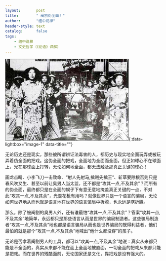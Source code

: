 ```yaml
---
layout:       post
title:        " 阉割伪全面！"
author:       "缠中说禅"
header-style: text
catalog:      false
tags:
    - 缠中说禅
    - 文史哲学（《论语》详解）
---
```


[![](/img/czsc/20060417-0140.jpg)](/img/czsc/20060417-0140.jpg){:data-lightbox="image-1" data-title=""}



无论历史还是现实，那些被所谓辨证法毒害的人，都历史与现实地全面玩弄或被玩弄着伪全面的把戏。这伪全面的把戏，全面地为全面而全面。但正如球心不在球面上，光在那球面上打转，无论如何地全面，都无法触及那真正关键的球心！



画龙点睛、小李飞刀一击致命、“射人先射马,擒贼先擒王”、斩草要除根否则只是春风吹又生、甚至以前让臭男人当太监，还不都是“攻其一点,不及其余”？而所有的伪全面，最终都只是在全面的幌子下有意无意地掩盖真正关键的一点，不对此“攻其一点,不及其余”，光耍花枪有用吗？就像世界只是一个语言的骗局，无论如何世界地从而也就是语言地在世界的语言骗局中折腾，也永远是瞎折腾。



那么，除了被阉割的臭男人外，还有谁最怕“攻其一点,不及其余”？答案“攻其一点,不及其余”地简单，永远都只是那些语言从而是世界的骗局制造者。这些骗局制造者“攻其一点,不及其余”地也都是语言骗局从而也是世界骗局的既得利益者，他们最怕的就是那个“攻其一点,不及其余”地喊出“他什么都没穿”的孩子。



无论是否拿着阉割男人的工具，都可以“攻其一点,不及其余”地说：真实从来都只能是不全面的，真实从来都不能在面上全面地被直面，一切全面的把戏从来都只能是把戏。而在世界的残酷面前，无论国家还是文化，靠把戏是没有强大的。
